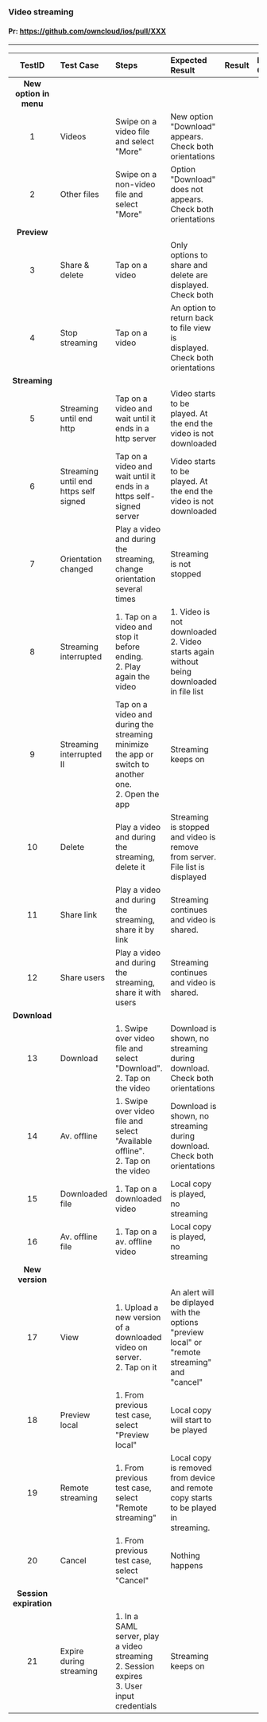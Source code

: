 ###  Video streaming 

#### Pr: https://github.com/owncloud/ios/pull/XXX 

---
 
| TestID | Test Case | Steps | Expected Result | Result | Related Comment |
| :-----:| :-------- | :---- | :-------------- | :----: | :------ |
|**New option in menu**||||||
| 1 | Videos | Swipe on a video file and select "More"|  New option "Download" appears. Check both orientations |  |  |
| 2 | Other files | Swipe on a non-video file and select "More"|  Option "Download" does not appears. Check both orientations |  |  |
|**Preview**||||||
| 3 | Share & delete | Tap on a video |  Only options to share and delete are displayed. Check both 
| 4 | Stop streaming | Tap on a video |  An option to return back to file view is displayed. Check both orientations |  |  |
|**Streaming**||||||
| 5 | Streaming until end http | Tap on a video and wait until it ends in a http server | Video starts to be played. At the end the video is not downloaded |  |  |
| 6 | Streaming until end https self signed | Tap on a video and wait until it ends in a https self-signed server | Video starts to be played. At the end the video is not downloaded |  |  |
| 7 | Orientation changed | Play a video and during the streaming, change orientation several times | Streaming is not stopped |  |  |
| 8 | Streaming interrupted | 1. Tap on a video and stop it before ending.<br>2. Play again the video | 1. Video is not downloaded<br>2. Video starts again without being downloaded in file list  |  |  |
| 9 | Streaming interrupted II | Tap on a video and during the streaming minimize the app or switch to another one.<br>2. Open the app | Streaming keeps on  |  |  |
| 10 | Delete | Play a video and during the streaming, delete it | Streaming is stopped and video is remove from server. File list is displayed |  |  |
| 11 | Share link | Play a video and during the streaming, share it by link | Streaming continues and video is shared. |  |  |
| 12 | Share users | Play a video and during the streaming, share it with users | Streaming continues and video is shared. |  |  |
|**Download**||||||
| 13 | Download | 1. Swipe over video file and select "Download".<br>2. Tap on the video  | Download is shown, no streaming during download. Check both orientations |  |  |
| 14 | Av. offline | 1. Swipe over video file and select "Available offline".<br>2. Tap on the video  | Download is shown, no streaming during download. Check both orientations |  |  |
| 15 | Downloaded file | 1. Tap on a downloaded video  | Local copy is played, no streaming |  |  |
| 16 | Av. offline file | 1. Tap on a av. offline video  | Local copy is played, no streaming |  |  |
|**New version**||||||
| 17 | View | 1. Upload a new version of a downloaded video on server.<br>2. Tap on it | An alert will be diplayed with the options "preview local" or "remote streaming" and "cancel" |  |  |
| 18 | Preview local | 1. From previous test case, select "Preview local" | Local copy will start to be played |  |  |
| 19 | Remote streaming | 1. From previous test case, select "Remote streaming" | Local copy is removed from device and remote copy starts to be played in streaming. |  |  |
| 20 | Cancel | 1. From previous test case, select "Cancel" | Nothing happens |  |  |
|**Session expiration**||||||
| 21 | Expire during streaming | 1. In a SAML server, play a video streaming<br>2. Session expires<br>3. User input credentials | Streaming keeps on |  |  |